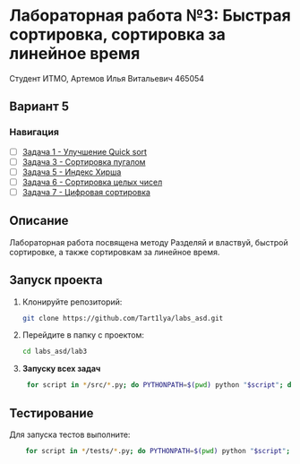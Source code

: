 # Лабораторная работа №3: Быстрая сортировка, сортировка за линейное время

Студент ИТМО, Артемов Илья Витальевич 465054
## Вариант 5
### Навигация

- [ ] [Задача 1 - Улучшение Quick sort](task1)
- [ ] [Задача 3 - Сортировка пугалом](task3)
- [ ] [Задача 5 - Индекс Хирша](task5)
- [ ] [Задача 6 - Сортировка целых чисел](task6)
- [ ] [Задача 7 - Цифровая сортировка](task7)

## Описание
Лабораторная работа посвящена методу Разделяй и властвуй, быстрой сортировке, а также сортировкам за линейное время.

## Запуск проекта
1. Клонируйте репозиторий:
   ```bash
   git clone https://github.com/Tart1lya/labs_asd.git
   ```
2. Перейдите в папку с проектом:
   ```bash
   cd labs_asd/lab3
   ```
3. **Запуску всех задач**
   ```bash
    for script in */src/*.py; do PYTHONPATH=$(pwd) python "$script"; done
   ```

## Тестирование
Для запуска тестов выполните:
```bash
    for script in */tests/*.py; do PYTHONPATH=$(pwd) python "$script"; done
```